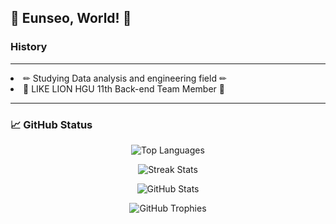 ## 🚀 Eunseo, World! 🚀



### History
<hr/>
  <li> ✏ Studying Data analysis and engineering field ✏</li>
  <li>🦁 LIKE LION HGU 11th Back-end Team Member 🦁 </li>
</ul>
<hr/>


<h3 align="left">📈 GitHub Status</h3>
<p align="center">
  <img align="center" src="https://github-readme-stats.vercel.app/api/top-langs?username=EunSeo35&show_icons=true&locale=en&layout=compact" alt="Top Languages" />
</p>
<p align="center">
  <img align="center" src="https://github-readme-streak-stats.herokuapp.com/?user=EunSeo35&" alt="Streak Stats" />
</p>

<p align="center">
  <img src="https://github-readme-stats.vercel.app/api?username=EunSeo35&show_icons=true&theme=radical" alt="GitHub Stats" />
</p>

<p align="center">
  <img src="https://github-profile-trophy.vercel.app/?username=EunSeo35&theme=darkhub" alt="GitHub Trophies" />
</p>
